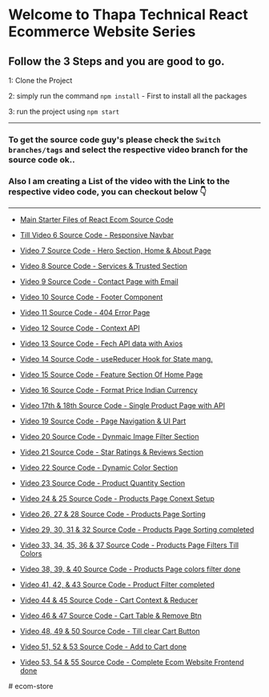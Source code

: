 # Welcome to Thapa Technical React Ecommerce Website Series

## Follow the 3 Steps and you are good to go. 

1: Clone the Project 

2: simply run the command    `npm install`  - First to install all the packages
   
3: run the project using   `npm start`
   
   ------------ 
   
###  To get the source code guy's please check the `Switch branches/tags` and select the respective video branch for the source code ok.. 

### Also I am creating a List of the video with the Link to the respective video code, you can checkout below 👇  

------------ 

- [Main Starter Files of React Ecom Source Code](https://github.com/thapatechnical/thapareactecom/blob/main/README.md)

- [Till Video 6 Source Code - Responsive Navbar](https://github.com/thapatechnical/thapareactecom/tree/react_ecom_navbar_v6) 

- [Video 7 Source Code - Hero Section, Home & About Page](https://github.com/thapatechnical/thapareactecom/blob/react_ecom_HomeAboutPage_v7/src/components/HeroSection.js) 

- [Video 8 Source Code - Services & Trusted Section](https://github.com/thapatechnical/thapareactecom/tree/service_trusted_sec_v8) 

- [Video 9 Source Code - Contact Page with Email](https://github.com/thapatechnical/thapareactecom/tree/ecom_contact_v9)

- [Video 10 Source Code - Footer Component](https://github.com/thapatechnical/thapareactecom/tree/ecom_footer_v10)

- [Video 11 Source Code - 404 Error Page ](https://github.com/thapatechnical/thapareactecom/tree/ecom_errorpage_v11)

- [Video 12 Source Code - Context API ](https://github.com/thapatechnical/thapareactecom/tree/ecom_productContext_v12)

- [Video 13 Source Code - Fech API data with Axios ](https://github.com/thapatechnical/thapareactecom/tree/ecom_apiAxious_v13)

- [Video 14 Source Code - useReducer Hook for State mang. ](https://github.com/thapatechnical/thapareactecom/tree/ecom_productReducer_v14)

- [Video 15 Source Code - Feature Section Of Home Page ](https://github.com/thapatechnical/thapareactecom/tree/ecom_featureSec_v15)

- [Video 16 Source Code - Format Price Indian Currency ](https://github.com/thapatechnical/thapareactecom/tree/ecom_formatPrice_v16)

- [Video 17th & 18th Source Code - Single Product Page with API  ](https://github.com/thapatechnical/thapareactecom/tree/ecom_singleProduct_Context_v17)

- [Video 19 Source Code - Page Navigation & UI Part  ](https://github.com/thapatechnical/thapareactecom/tree/ecom_pagenavigation_v19)

- [Video 20 Source Code - Dynmaic Image Filter Section   ](https://github.com/thapatechnical/thapareactecom/tree/ecom_dynamicImage_v20)

- [Video 21 Source Code - Star Ratings & Reviews Section   ](https://github.com/thapatechnical/thapareactecom/tree/ecom_starratings_v21)

- [Video 22 Source Code - Dynamic Color Section   ](https://github.com/thapatechnical/thapareactecom/tree/ecom_color_cart_v22)

- [Video 23 Source Code - Product Quantity Section   ](https://github.com/thapatechnical/thapareactecom/tree/ecom_color_cart_v22)

- [Video 24 & 25 Source Code - Products Page Conext Setup  ](https://github.com/thapatechnical/thapareactecom/tree/ecom_gridlist_v26)

- [Video 26, 27 & 28 Source Code - Products Page Sorting  ](https://github.com/thapatechnical/thapareactecom/tree/ecom_sorting_dropdown)

- [Video 29, 30, 31 & 32 Source Code - Products Page Sorting completed ](https://github.com/thapatechnical/thapareactecom/tree/ecom_sorting_simplified_v32)

- [Video 33, 34, 35, 36 & 37 Source Code - Products Page Filters Till Colors ](https://github.com/thapatechnical/thapareactecom/tree/ecom_colorsfilter_v37)

- [Video 38, 39, & 40 Source Code - Products Page colors filter done ](https://github.com/thapatechnical/thapareactecom/tree/ecom_colorsAll_v40)

- [Video 41, 42, & 43 Source Code - Product Filter completed ](https://github.com/thapatechnical/thapareactecom/tree/ecom_cart_remove_v47)

- [Video 44 & 45 Source Code - Cart Context & Reducer ](https://github.com/thapatechnical/thapareactecom/tree/ecom_cart_remove_v47)

- [Video 46 & 47 Source Code - Cart Table & Remove Btn ](https://github.com/thapatechnical/thapareactecom/tree/ecom_cart_remove_v47)

- [Video 48, 49 & 50 Source Code - Till clear Cart Button ](https://github.com/thapatechnical/thapareactecom/tree/ecom_addtocart_clear_v49)

- [Video 51, 52 & 53 Source Code - Add to Cart done ](https://github.com/thapatechnical/thapareactecom/tree/ecom_cart_final_v53)

- [Video 53, 54 & 55 Source Code - Complete Ecom Website Frontend done ](https://github.com/thapatechnical/thapareactecom/tree/ecom_frontendDone_v55)















#   e c o m - s t o r e  
 